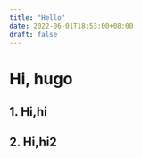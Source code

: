 ```yaml
---
title: "Hello"
date: 2022-06-01T18:53:00+08:00
draft: false
---
```

# Hi, hugo
## 1. Hi,hi

## 2. Hi,hi2

